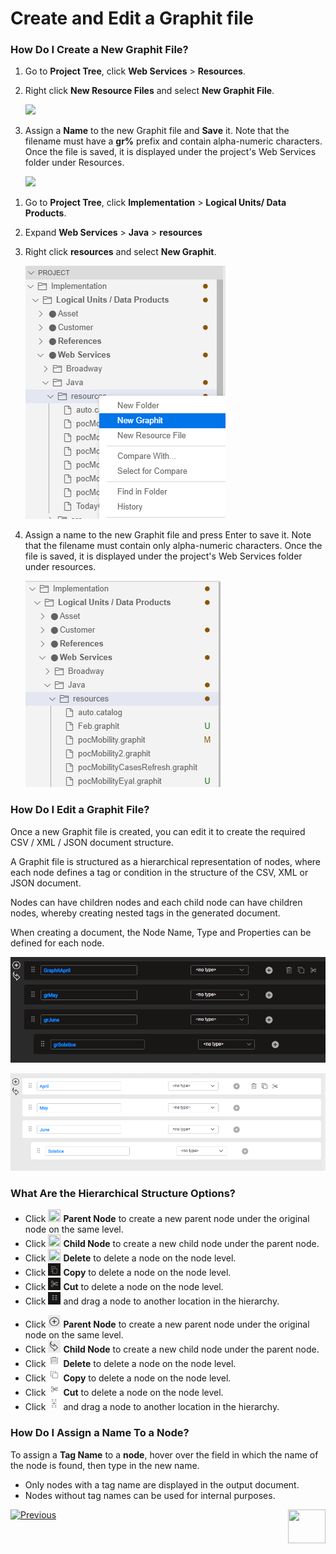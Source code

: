 # Create and Edit a Graphit file

### How Do I Create a New Graphit File?

<studio>

1. Go to **Project Tree**, click **Web Services** > **Resources**.
2. Right click **New Resource Files** and select **New Graphit File**. 

    ![](/articles/15_web_services_and_graphit/17_Graphit/images/01_new_graphit_file.png)

3. Assign a **Name** to the new Graphit file and **Save** it. Note that the filename must have a **gr%** prefix and contain alpha-numeric characters. Once the file is saved, it is displayed under the project's Web Services folder under Resources.

    ![](/articles/15_web_services_and_graphit/17_Graphit/images/02_graphit_resource_file.png)
    
</studio>

<web>

1. Go to **Project Tree**, click **Implementation** > **Logical Units/ Data Products**.
2. Expand **Web Services** > **Java** > **resources**
3. Right click **resources** and select **New Graphit**. 

    ![](/articles/15_web_services_and_graphit/17_Graphit/images/01_new_graphit_file_web.png)

3. Assign a name to the new Graphit file and press Enter to save it. Note that the filename must contain only alpha-numeric characters. Once the file is saved, it is displayed under the project's Web Services folder under resources.

    ![](/articles/15_web_services_and_graphit/17_Graphit/images/02_graphit_resource_file_web.png)
    
</web>

### How Do I Edit a Graphit File?
Once a new Graphit file is created, you can edit it to create the required CSV / XML / JSON document structure. 

A Graphit file is structured as a hierarchical representation of nodes, where each node defines a tag or condition in the structure of the CSV, XML or JSON document. 

Nodes can have children nodes and each child node can have children nodes, whereby creating nested tags in the generated document. 

When creating a document, the Node Name, Type and Properties can be defined for  each node. 

<studio>

![](/articles/15_web_services_and_graphit/17_Graphit/images/03_edit_graphit_file.png)
    
</studio>

<web>

![](/articles/15_web_services_and_graphit/17_Graphit/images/03_edit_graphit_web_file.png)
    
</web>

### What Are the Hierarchical Structure Options? 

<studio>
    
- Click <img src="/articles/15_web_services_and_graphit/17_Graphit/images/04_plus.png" width="20" height="20"></img> **Parent Node** to create a new parent node under the original node on the same level.
- Click <img src="/articles/15_web_services_and_graphit/17_Graphit/images/05_arrow.png" width="20" height="20"></img> **Child Node** to create a new child node under the parent node.
- Click <img src="/articles/15_web_services_and_graphit/17_Graphit/images/06_trash_bin.png" width="20" height="20"></img> **Delete** to delete a node on the node level.  
- Click <img src="/articles/15_web_services_and_graphit/17_Graphit/images/06_copy.png" width="20" height="20"></img> **Copy** to delete a node on the node level. 
- Click <img src="/articles/15_web_services_and_graphit/17_Graphit/images/06_cut.png" width="20" height="20"></img> **Cut** to delete a node on the node level. 
- Click <img src="/articles/15_web_services_and_graphit/17_Graphit/images/07_hamburger.png" width="20" height="20"></img> and drag a node to another location in the hierarchy.  

</studio>

<web>
    
- Click <img src="/articles/15_web_services_and_graphit/17_Graphit/images/04_plus_web.png" width="20" height="20"></img> **Parent Node** to create a new parent node under the original node on the same level.
- Click <img src="/articles/15_web_services_and_graphit/17_Graphit/images/05_arrow_web.png" width="20" height="20"></img> **Child Node** to create a new child node under the parent node.
- Click <img src="/articles/15_web_services_and_graphit/17_Graphit/images/06_trash_bin_web.png" width="20" height="20"></img> **Delete** to delete a node on the node level.  
- Click <img src="/articles/15_web_services_and_graphit/17_Graphit/images/06_copy_web.png" width="20" height="20"></img> **Copy** to delete a node on the node level. 
- Click <img src="/articles/15_web_services_and_graphit/17_Graphit/images/06_cut_web.png" width="20" height="20"></img> **Cut** to delete a node on the node level. 
- Click <img src="/articles/15_web_services_and_graphit/17_Graphit/images/07_hamburger_web.png" width="20" height="20"></img> and drag a node to another location in the hierarchy. 
 
</web> 


### How Do I Assign a Name To a Node?
To assign a **Tag Name** to a **node**, hover over the field in which the name of the node is found, then type in the new name.   
-  Only nodes with a tag name are displayed in the output document. 
-  Nodes without tag names can be used for internal purposes.

[![Previous](/articles/images/Previous.png)](/articles/15_web_services_and_graphit/17_Graphit/01_graphit_overview.md)[<img align="right" width="60" height="54" src="/articles/images/Next.png">](/articles/15_web_services_and_graphit/17_Graphit/03_graphit_node_types.md)

